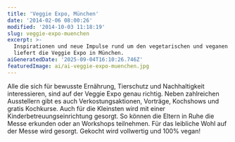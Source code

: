 ```yaml
---
title: 'Veggie Expo, München'
date: '2014-02-06 08:00:26'
modified: '2014-10-03 11:18:19'
slug: veggie-expo-muenchen
excerpt: >-
  Inspirationen und neue Impulse rund um den vegetarischen und veganen Lifestyle
  liefert die Veggie Expo in München.
aiGeneratedDate: '2025-09-04T16:10:26.746Z'
featuredImage: ai/ai-veggie-expo-muenchen.jpg
---
```


Alle die sich für bewusste Ernährung, Tierschutz und Nachhaltigkeit interessieren, sind auf der Veggie Expo genau richtig. Neben zahlreichen Ausstellern gibt es auch Verkostungsaktionen, Vorträge, Kochshows und gratis Kochkurse. Auch für die Kleinsten wird mit einer Kinderbetreuungseinrichtung gesorgt. So können die Eltern in Ruhe die Messe erkunden oder an Workshops teilnehmen. Für das leibliche Wohl auf der Messe wird gesorgt. Gekocht wird vollwertig und 100% vegan!
